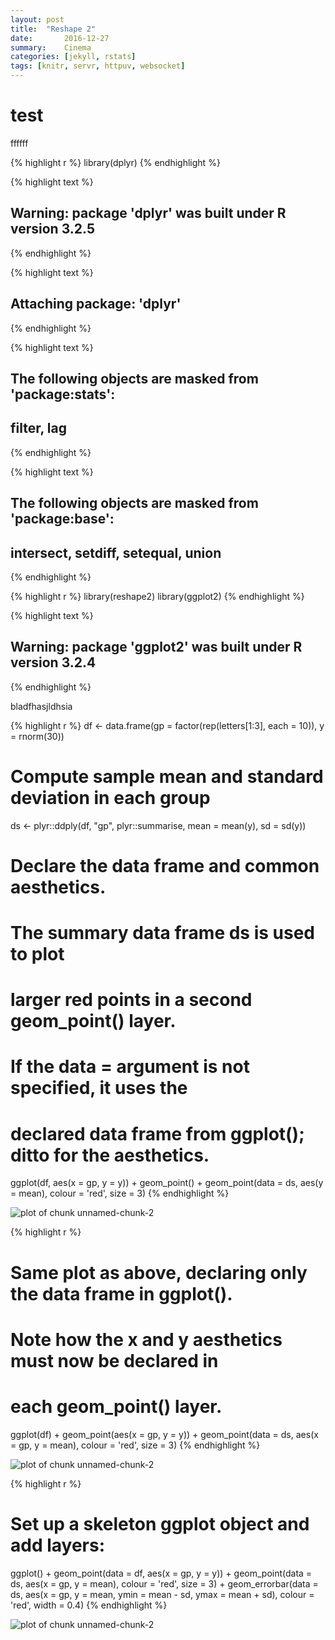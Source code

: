```yaml
---
layout: post
title:  "Reshape 2"
date:       2016-12-27
summary:    Cinema  
categories: [jekyll, rstats]
tags: [knitr, servr, httpuv, websocket]
---
```


# test 

ffffff 



{% highlight r %}
library(dplyr)
{% endhighlight %}



{% highlight text %}
## Warning: package 'dplyr' was built under R version 3.2.5
{% endhighlight %}



{% highlight text %}
## 
## Attaching package: 'dplyr'
{% endhighlight %}



{% highlight text %}
## The following objects are masked from 'package:stats':
## 
##     filter, lag
{% endhighlight %}



{% highlight text %}
## The following objects are masked from 'package:base':
## 
##     intersect, setdiff, setequal, union
{% endhighlight %}



{% highlight r %}
library(reshape2)
library(ggplot2)
{% endhighlight %}



{% highlight text %}
## Warning: package 'ggplot2' was built under R version 3.2.4
{% endhighlight %}


bladfhasjldhsia


{% highlight r %}
df <- data.frame(gp = factor(rep(letters[1:3], each = 10)),
                 y = rnorm(30))
# Compute sample mean and standard deviation in each group
ds <- plyr::ddply(df, "gp", plyr::summarise, mean = mean(y), sd = sd(y))

# Declare the data frame and common aesthetics.
# The summary data frame ds is used to plot
# larger red points in a second geom_point() layer.
# If the data = argument is not specified, it uses the
# declared data frame from ggplot(); ditto for the aesthetics.
ggplot(df, aes(x = gp, y = y)) +
   geom_point() +
   geom_point(data = ds, aes(y = mean),
              colour = 'red', size = 3)
{% endhighlight %}

![plot of chunk unnamed-chunk-2](figure/source/2016-12-27-more-test/unnamed-chunk-2-1.png)

{% highlight r %}
# Same plot as above, declaring only the data frame in ggplot().
# Note how the x and y aesthetics must now be declared in
# each geom_point() layer.
ggplot(df) +
   geom_point(aes(x = gp, y = y)) +
   geom_point(data = ds, aes(x = gp, y = mean),
                 colour = 'red', size = 3)
{% endhighlight %}

![plot of chunk unnamed-chunk-2](figure/source/2016-12-27-more-test/unnamed-chunk-2-2.png)

{% highlight r %}
# Set up a skeleton ggplot object and add layers:
ggplot() +
  geom_point(data = df, aes(x = gp, y = y)) +
  geom_point(data = ds, aes(x = gp, y = mean),
                        colour = 'red', size = 3) +
  geom_errorbar(data = ds, aes(x = gp, y = mean,
                    ymin = mean - sd, ymax = mean + sd),
                    colour = 'red', width = 0.4)
{% endhighlight %}

![plot of chunk unnamed-chunk-2](figure/source/2016-12-27-more-test/unnamed-chunk-2-3.png)

